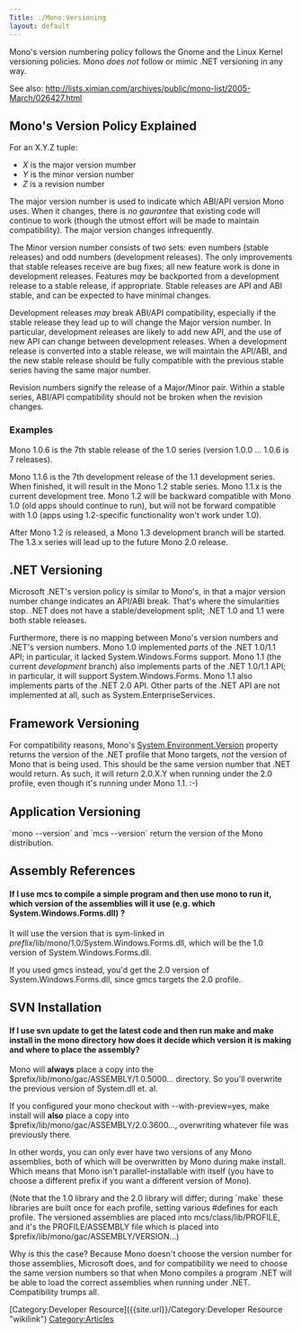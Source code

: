 ```yaml
---
Title: ./Mono:Versioning
layout: default
---
```


Mono's version numbering policy follows the Gnome and the Linux Kernel
versioning policies. Mono *does not* follow or mimic .NET versioning in
any way.

See also:
<http://lists.ximian.com/archives/public/mono-list/2005-March/026427.html>

Mono's Version Policy Explained
-------------------------------

For an X.Y.Z tuple:

-   *X* is the major version mumber
-   *Y* is the minor version number
-   *Z* is a revision number

The major version number is used to indicate which ABI/API version Mono
uses. When it changes, there is *no gaurantee* that existing code will
continue to work (though the utmost effort will be made to maintain
compatibility). The major version changes infrequently.

The Minor version number consists of two sets: even numbers (stable
releases) and odd numbers (development releases). The only improvements
that stable releases receive are bug fixes; all new feature work is done
in development releases. Features *may* be backported from a development
release to a stable release, if appropriate. Stable releases are API and
ABI stable, and can be expected to have minimal changes.

Development releases *may* break ABI/API compatibility, especially if
the stable release they lead up to will change the Major version number.
In particular, development releases are likely to add new API, and the
use of new API can change between development releases. When a
development release is converted into a stable release, we will maintain
the API/ABI, and the new stable release should be fully compatible with
the previous stable series having the same major number.

Revision numbers signify the release of a Major/Minor pair. Within a
stable series, ABI/API compatibility should not be broken when the
revision changes.

### Examples

Mono 1.0.6 is the 7th stable release of the 1.0 series (version 1.0.0
... 1.0.6 is 7 releases).

Mono 1.1.6 is the 7th development release of the 1.1 development series.
When finished, it will result in the Mono 1.2 stable series. Mono 1.1.x
is the current development tree. Mono 1.2 will be backward compatible
with Mono 1.0 (old apps should continue to run), but will not be forward
compatible with 1.0 (apps using 1.2-specific functionality won't work
under 1.0).

After Mono 1.2 is released, a Mono 1.3 development branch will be
started. The 1.3.x series will lead up to the future Mono 2.0 release.

.NET Versioning
---------------

Microsoft .NET's version policy is similar to Mono's, in that a major
version number change indicates an API/ABI break. That's where the
simularities stop. .NET does not have a stable/development split; .NET
1.0 and 1.1 were both stable releases.

Furthermore, there is no mapping between Mono's version numbers and
.NET's version numbers. Mono 1.0 implemented *parts* of the .NET 1.0/1.1
API; in particular, it lacked System.Windows.Forms support. Mono 1.1
(the current *development* branch) also implements parts of the .NET
1.0/1.1 API; in particular, it will support System.Windows.Forms. Mono
1.1 also implements parts of the .NET 2.0 API. Other parts of the .NET
API are not implemented at all, such as System.EnterpriseServices.

Framework Versioning
--------------------

For compatibility reasons, Mono's
[System.Environment.Version](http:/monodoc/P:System.Environment.Version)
property returns the version of the .NET profile that Mono targets,
*not* the version of Mono that is being used. This should be the same
version number that .NET would return. As such, it will return 2.0.X.Y
when running under the 2.0 profile, even though it's running under Mono
1.1. :-)

Application Versioning
----------------------

\`mono --version\` and \`mcs --version\` return the version of the Mono
distribution.

Assembly References
-------------------

#### If I use mcs to compile a simple program and then use mono to run it, which version of the assemblies will it use (e.g. which System.Windows.Forms.dll) ?

It will use the version that is sym-linked in
<i>preflix</i>/lib/mono/1.0/System.Windows.Forms.dll, which will be the
1.0 version of System.Windows.Forms.dll.

If you used gmcs instead, you'd get the 2.0 version of
System.Windows.Forms.dll, since gmcs targets the 2.0 profile.

SVN Installation
----------------

#### If I use svn update to get the latest code and then run make and make install in the mono directory how does it decide which version it is making and where to place the assembly?

Mono will <b>always</b> place a copy into the
\$prefix/lib/mono/gac/ASSEMBLY/1.0.5000... directory. So you'll
overwrite the previous version of System.dll et. al.

If you configured your mono checkout with --with-preview=yes, make
install will <b>also</b> place a copy into
\$prefix/lib/mono/gac/ASSEMBLY/2.0.3600..., overwriting whatever file
was previously there.

In other words, you can only ever have two versions of any Mono
assemblies, both of which will be overwritten by Mono during make
install. Which means that Mono isn't parallel-installable with itself
(you have to choose a different prefix if you want a different version
of Mono).

(Note that the 1.0 library and the 2.0 library will differ; during
\`make\` these libraries are built once for each profile, setting
various \#defines for each profile. The versioned assemblies are placed
into mcs/class/lib/PROFILE, and it's the PROFILE/ASSEMBLY file which is
placed into \$prefix/lib/mono/gac/ASSEMBLY/VERSION...)

Why is this the case? Because Mono doesn't choose the version number for
those assemblies, Microsoft does, and for compatibility we need to
choose the same version numbers so that when Mono compiles a program
.NET will be able to load the correct assemblies when running under
.NET. Compatibility trumps all.

[Category:Developer Resource]({{site.url}}/Category:Developer Resource "wikilink")
<Category:Articles>
